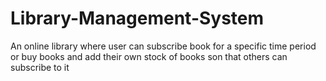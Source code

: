 # Library-Management-System
An online library where user can subscribe book for a specific time period or buy books and add their own stock of books son that others can subscribe to it
